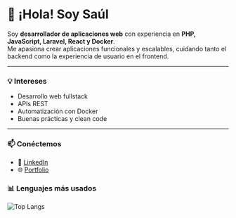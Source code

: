 # 👋 ¡Hola! Soy Saúl  

Soy **desarrollador de aplicaciones web** con experiencia en **PHP, JavaScript, Laravel, React y Docker**.  
Me apasiona crear aplicaciones funcionales y escalables, cuidando tanto el backend como la experiencia de usuario en el frontend.  

---

### 💡 Intereses  
- Desarrollo web fullstack  
- APIs REST  
- Automatización con Docker  
- Buenas prácticas y clean code  

---

### 📫 Conéctemos  
- 🔗 [LinkedIn](https://www.linkedin.com/in/saul-alvarez-lopez/)  
- 🌐 [Portfolio](https://saulal25.iesmontenaranco.com) 

### 📊 Lenguajes más usados
![Top Langs](https://github-readme-stats.vercel.app/api/top-langs/?username=saulal86&layout=compact&theme=tokyonight&cache_seconds=1800)

